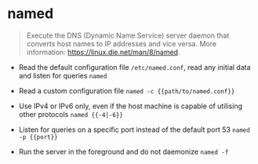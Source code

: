 # named
> Execute the DNS (Dynamic Name Service) server daemon that converts host names to IP addresses and vice versa.
> More information: <https://linux.die.net/man/8/named>.

- Read the default configuration file `/etc/named.conf`, read any initial data and listen for queries
`named`

- Read a custom configuration file
`named -c {{path/to/named.conf}}`

- Use IPv4 or IPv6 only, even if the host machine is capable of utilising other protocols
`named {{-4|-6}}`

- Listen for queries on a specific port instead of the default port 53
`named -p {{port}}`

- Run the server in the foreground and do not daemonize
`named -f`
